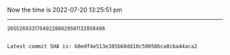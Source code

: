 Now the time is 2022-07-20 13:25:51 pm

---

<small>265526933176492288629561132858498</small>

```txt

Latest commit SHA is: b0edf4e513e385b68dd10c50050bca0cba44aca2
```
